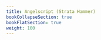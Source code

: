 ```yaml
---
title: Angelscript (Strata Hammer)
bookCollapseSection: true
bookFlatSection: true
weight: 100
---
```

